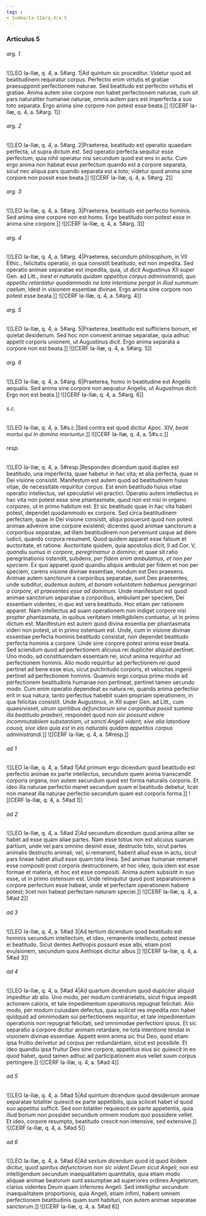 ```yaml
---
tags : 
- Summa/Ia-IIæ/q.4/a.5
---
```


### Articulus 5

###### arg. 1
![[LEO Ia-IIæ, q. 4, a. 5#arg. 1|Ad quintum sic proceditur. Videtur quod ad beatitudinem requiratur corpus. Perfectio enim virtutis et gratiae praesupponit perfectionem naturae. Sed beatitudo est perfectio virtutis et gratiae. Anima autem sine corpore non habet perfectionem naturae, cum sit pars naturaliter humanae naturae, omnis autem pars est imperfecta a suo toto separata. Ergo anima sine corpore non potest esse beata.]]
![[CERF Ia-IIæ, q. 4, a. 5#arg. 1]]

###### arg. 2
![[LEO Ia-IIæ, q. 4, a. 5#arg. 2|Praeterea, beatitudo est operatio quaedam perfecta, ut supra dictum est. Sed operatio perfecta sequitur esse perfectum, quia nihil operatur nisi secundum quod est ens in actu. Cum ergo anima non habeat esse perfectum quando est a corpore separata, sicut nec aliqua pars quando separata est a toto; videtur quod anima sine corpore non possit esse beata.]]
![[CERF Ia-IIæ, q. 4, a. 5#arg. 2]]

###### arg. 3
![[LEO Ia-IIæ, q. 4, a. 5#arg. 3|Praeterea, beatitudo est perfectio hominis. Sed anima sine corpore non est homo. Ergo beatitudo non potest esse in anima sine corpore.]]
![[CERF Ia-IIæ, q. 4, a. 5#arg. 3]]

###### arg. 4
![[LEO Ia-IIæ, q. 4, a. 5#arg. 4|Praeterea, secundum philosophum, in VII Ethic., felicitatis operatio, in qua consistit beatitudo, est non impedita. Sed operatio animae separatae est impedita, quia, ut dicit Augustinus XII super Gen. ad Litt., *inest ei naturalis quidam appetitus corpus administrandi, quo appetitu retardatur quodammodo ne tota intentione pergat in illud summum caelum*, idest in visionem essentiae divinae. Ergo anima sine corpore non potest esse beata.]]
![[CERF Ia-IIæ, q. 4, a. 5#arg. 4]]

###### arg. 5
![[LEO Ia-IIæ, q. 4, a. 5#arg. 5|Praeterea, beatitudo est sufficiens bonum, et quietat desiderium. Sed hoc non convenit animae separatae, quia adhuc appetit corporis unionem, ut Augustinus dicit. Ergo anima separata a corpore non est beata.]]
![[CERF Ia-IIæ, q. 4, a. 5#arg. 5]]

###### arg. 6
![[LEO Ia-IIæ, q. 4, a. 5#arg. 6|Praeterea, homo in beatitudine est Angelis aequalis. Sed anima sine corpore non aequatur Angelis, ut Augustinus dicit. Ergo non est beata.]]
![[CERF Ia-IIæ, q. 4, a. 5#arg. 6]]

###### s.c.
![[LEO Ia-IIæ, q. 4, a. 5#s.c.|Sed contra est quod dicitur Apoc. XIV, *beati mortui qui in domino moriuntur*.]]
![[CERF Ia-IIæ, q. 4, a. 5#s.c.]]

###### resp.
![[LEO Ia-IIæ, q. 4, a. 5#resp.|Respondeo dicendum quod duplex est beatitudo, una imperfecta, quae habetur in hac vita; et alia perfecta, quae in Dei visione consistit. Manifestum est autem quod ad beatitudinem huius vitae, de necessitate requiritur corpus. Est enim beatitudo huius vitae operatio intellectus, vel speculativi vel practici. Operatio autem intellectus in hac vita non potest esse sine phantasmate, quod non est nisi in organo corporeo, ut in primo habitum est. Et sic beatitudo quae in hac vita haberi potest, dependet quodammodo ex corpore. Sed circa beatitudinem perfectam, quae in Dei visione consistit, aliqui posuerunt quod non potest animae advenire sine corpore existenti; dicentes quod animae sanctorum a corporibus separatae, ad illam beatitudinem non perveniunt usque ad diem iudicii, quando corpora resument. Quod quidem apparet esse falsum et auctoritate, et ratione. Auctoritate quidem, quia apostolus dicit, II ad Cor. V, *quandiu sumus in corpore, peregrinamur a domino*; et quae sit ratio peregrinationis ostendit, subdens, *per fidem enim ambulamus, et non per speciem*. Ex quo apparet quod quandiu aliquis ambulat per fidem et non per speciem, carens visione divinae essentiae, nondum est Deo praesens. Animae autem sanctorum a corporibus separatae, sunt Deo praesentes, unde subditur, *audemus autem, et bonam voluntatem habemus peregrinari a corpore, et praesentes esse ad dominum*. Unde manifestum est quod animae sanctorum separatae a corporibus, ambulant per speciem, Dei essentiam videntes, in quo est vera beatitudo. Hoc etiam per rationem apparet. Nam intellectus ad suam operationem non indiget corpore nisi propter phantasmata, in quibus veritatem intelligibilem contuetur, ut in primo dictum est. Manifestum est autem quod divina essentia per phantasmata videri non potest, ut in primo ostensum est. Unde, cum in visione divinae essentiae perfecta hominis beatitudo consistat, non dependet beatitudo perfecta hominis a corpore. Unde sine corpore potest anima esse beata. Sed sciendum quod ad perfectionem alicuius rei dupliciter aliquid pertinet. Uno modo, ad constituendam essentiam rei, sicut anima requiritur ad perfectionem hominis. Alio modo requiritur ad perfectionem rei quod pertinet ad bene esse eius, sicut pulchritudo corporis, et velocitas ingenii pertinet ad perfectionem hominis. Quamvis ergo corpus primo modo ad perfectionem beatitudinis humanae non pertineat, pertinet tamen secundo modo. Cum enim operatio dependeat ex natura rei, quando anima perfectior erit in sua natura, tanto perfectius habebit suam propriam operationem, in qua felicitas consistit. Unde Augustinus, in XII super Gen. ad Litt., cum quaesivisset, *utrum spiritibus defunctorum sine corporibus possit summa illa beatitudo praeberi*, respondet quod *non sic possunt videre incommutabilem substantiam, ut sancti Angeli vident; sive alia latentiore causa, sive ideo quia est in eis naturalis quidam appetitus corpus administrandi*.]]
![[CERF Ia-IIæ, q. 4, a. 5#resp.]]

###### ad 1
![[LEO Ia-IIæ, q. 4, a. 5#ad 1|Ad primum ergo dicendum quod beatitudo est perfectio animae ex parte intellectus, secundum quem anima transcendit corporis organa, non autem secundum quod est forma naturalis corporis. Et ideo illa naturae perfectio manet secundum quam ei beatitudo debetur, licet non maneat illa naturae perfectio secundum quam est corporis forma.]]
![[CERF Ia-IIæ, q. 4, a. 5#ad 1]]

###### ad 2
![[LEO Ia-IIæ, q. 4, a. 5#ad 2|Ad secundum dicendum quod anima aliter se habet ad esse quam aliae partes. Nam esse totius non est alicuius suarum partium, unde vel pars omnino desinit esse, destructo toto, sicut partes animalis destructo animali; vel, si remanent, habent aliud esse in actu, sicut pars lineae habet aliud esse quam tota linea. Sed animae humanae remanet esse compositi post corporis destructionem, et hoc ideo, quia idem est esse formae et materia, et hoc est esse compositi. Anima autem subsistit in suo esse, ut in primo ostensum est. Unde relinquitur quod post separationem a corpore perfectum esse habeat, unde et perfectam operationem habere potest; licet non habeat perfectam naturam speciei.]]
![[CERF Ia-IIæ, q. 4, a. 5#ad 2]]

###### ad 3
![[LEO Ia-IIæ, q. 4, a. 5#ad 3|Ad tertium dicendum quod beatitudo est hominis secundum intellectum, et ideo, remanente intellectu, potest inesse ei beatitudo. Sicut dentes Aethiopis possunt esse albi, etiam post evulsionem, secundum quos Aethiops dicitur albus.]]
![[CERF Ia-IIæ, q. 4, a. 5#ad 3]]

###### ad 4
![[LEO Ia-IIæ, q. 4, a. 5#ad 4|Ad quartum dicendum quod dupliciter aliquid impeditur ab alio. Uno modo, per modum contrarietatis, sicut frigus impedit actionem caloris, et tale impedimentum operationis repugnat felicitati. Alio modo, per modum cuiusdam defectus, quia scilicet res impedita non habet quidquid ad omnimodam sui perfectionem requiritur, et tale impedimentum operationis non repugnat felicitati, sed omnimodae perfectioni ipsius. Et sic separatio a corpore dicitur animam retardare, ne tota intentione tendat in visionem divinae essentiae. Appetit enim anima sic frui Deo, quod etiam ipsa fruitio derivetur ad corpus per redundantiam, sicut est possibile. Et ideo quandiu ipsa fruitur Deo sine corpore, appetitus eius sic quiescit in eo quod habet, quod tamen adhuc ad participationem eius vellet suum corpus pertingere.]]
![[CERF Ia-IIæ, q. 4, a. 5#ad 4]]

###### ad 5
![[LEO Ia-IIæ, q. 4, a. 5#ad 5|Ad quintum dicendum quod desiderium animae separatae totaliter quiescit ex parte appetibilis, quia scilicet habet id quod suo appetitui sufficit. Sed non totaliter requiescit ex parte appetentis, quia illud bonum non possidet secundum omnem modum quo possidere vellet. Et ideo, corpore resumpto, beatitudo crescit non intensive, sed extensive.]]
![[CERF Ia-IIæ, q. 4, a. 5#ad 5]]

###### ad 6
![[LEO Ia-IIæ, q. 4, a. 5#ad 6|Ad sextum dicendum quod id quod ibidem dicitur, quod *spiritus defunctorum non sic vident Deum sicut Angeli*, non est intelligendum secundum inaequalitatem quantitatis, quia etiam modo aliquae animae beatorum sunt assumptae ad superiores ordines Angelorum, clarius videntes Deum quam inferiores Angeli. Sed intelligitur secundum inaequalitatem proportionis, quia Angeli, etiam infimi, habent omnem perfectionem beatitudinis quam sunt habituri, non autem animae separatae sanctorum.]]
![[CERF Ia-IIæ, q. 4, a. 5#ad 6]]

